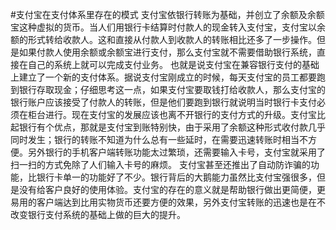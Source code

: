 #支付宝在支付体系里存在的模式
支付宝依银行转账为基础，并创立了余额及余额宝这种虚拟的货币。当人们用银行卡结算时付款人的现金转入支付宝，支付宝以余额的形式转给收款人。这和直接从付款人到收款人的转账相比还多了一步操作。但是如果付款人使用余额或余额宝进行支付，那么支付宝就不需要借助银行系统，直接在自己的系统上就可以完成支付业务。
也就是说支付宝在兼容银行支付的基础上建立了一个新的支付体系。据说支付宝刚成立的时候，每天支付宝的员工都要跑到银行存取现金；仔细思考这一点，如果支付宝要取钱打给收款人，那么支付宝的银行账户应该接受了付款人的转账，但是他们要跑到银行就说明当时银行卡支付必须在柜台进行。现在支付宝的发展应该也离不开银行的支付方式的升级。支付宝比起银行有个优点，那就是支付宝到账特别快，由于采用了余额这种形式收付款几乎同时发生；银行的转账不知道为什么总有一些延时，在需要迅速转账时相当不方便。另外银行的手机客户端转账功能太过繁琐，还需要输入卡号，支付宝就采用了扫一扫的方式免除了人们输入卡号的麻烦。
支付宝甚至还推出了自动防诈骗的功能，比银行卡单一的功能好了不少。银行背后的大鹅能力虽然比支付宝强很多，但是没有给客户良好的使用体验。支付宝的存在的意义就是帮助银行做出更简便，更易用的客户端达到比用实物货币还要方便的效果，另外支付宝转账的迅速也是在不改变银行支付系统的基础上做的巨大的提升。